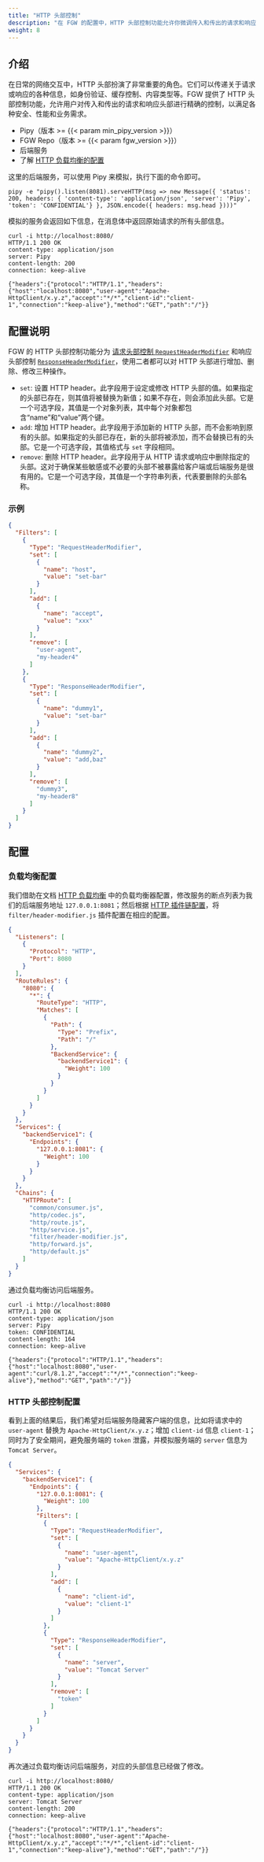 ```yaml
---
title: "HTTP 头部控制"
description: "在 FGW 的配置中，HTTP 头部控制功能允许你微调传入和传出的请求和响应头部。本文档将介绍 FGW 的 HTTP 头部控制功能。"
weight: 8
---
```


## 介绍

在日常的网络交互中，HTTP 头部扮演了非常重要的角色。它们可以传递关于请求或响应的各种信息，如身份验证、缓存控制、内容类型等。FGW 提供了 HTTP 头部控制功能，允许用户对传入和传出的请求和响应头部进行精确的控制，以满足各种安全、性能和业务需求。

- Pipy（版本 >= {{< param min_pipy_version >}}）
- FGW Repo（版本 >= {{< param fgw_version >}}）
- 后端服务
- 了解 [HTTP 负载均衡的配置](/features/http-load-balancer/)

这里的后端服务，可以使用 Pipy 来模拟，执行下面的命令即可。

```shell
pipy -e "pipy().listen(8081).serveHTTP(msg => new Message({ 'status': 200, headers: { 'content-type': 'application/json', 'server': 'Pipy', 'token': 'CONFIDENTIAL'} }, JSON.encode({ headers: msg.head })))"
```

模拟的服务会返回如下信息，在消息体中返回原始请求的所有头部信息。

```shell
curl -i http://localhost:8080/
HTTP/1.1 200 OK
content-type: application/json
server: Pipy
content-length: 200
connection: keep-alive

{"headers":{"protocol":"HTTP/1.1","headers":{"host":"localhost:8080","user-agent":"Apache-HttpClient/x.y.z","accept":"*/*","client-id":"client-1","connection":"keep-alive"},"method":"GET","path":"/"}}
```

## 配置说明

FGW 的 HTTP 头部控制功能分为 [请求头部控制 `RequestHeaderModifier`](/reference/configuration/#4131-requestheadermodifier) 和响应头部控制 [`ResponseHeaderModifier`](/reference/configuration/#4132-responseheadermodifier)，使用二者都可以对 HTTP 头部进行增加、删除、修改三种操作。

- `set`: 设置 HTTP header。此字段用于设定或修改 HTTP 头部的值。如果指定的头部已存在，则其值将被替换为新值；如果不存在，则会添加此头部。它是一个可选字段，其值是一个对象列表，其中每个对象都包含“name”和“value”两个键。
- `add`: 增加 HTTP header。此字段用于添加新的 HTTP 头部，而不会影响到原有的头部。如果指定的头部已存在，新的头部将被添加，而不会替换已有的头部。它是一个可选字段，其值格式与 `set` 字段相同。
- `remove`: 删除 HTTP header。此字段用于从 HTTP 请求或响应中删除指定的头部。这对于确保某些敏感或不必要的头部不被暴露给客户端或后端服务是很有用的。它是一个可选字段，其值是一个字符串列表，代表要删除的头部名称。

### 示例

```json
{
  "Filters": [
    {
      "Type": "RequestHeaderModifier",
      "set": [
        {
          "name": "host",
          "value": "set-bar"
        }
      ],
      "add": [
        {
          "name": "accept",
          "value": "xxx"
        }
      ],
      "remove": [
        "user-agent",
        "my-header4"
      ]
    },
    {
      "Type": "ResponseHeaderModifier",
      "set": [
        {
          "name": "dummy1",
          "value": "set-bar"
        }
      ],
      "add": [
        {
          "name": "dummy2",
          "value": "add,baz"
        }
      ],
      "remove": [
        "dummy3",
        "my-header8"
      ]
    }
  ]
}
```

## 配置

### 负载均衡配置

我们借助在文档 [HTTP 负载均衡](/features/http-load-balancer/) 中的负载均衡器配置，修改服务的断点列表为我们的后端服务地址 `127.0.0.1:8081`；然后根据 [HTTP 插件链配置](/reference/plugin/#http-路由)，将 `filter/header-modifier.js` 插件配置在相应的配置。

```json
{
  "Listeners": [
    {
      "Protocol": "HTTP",
      "Port": 8080
    }
  ],
  "RouteRules": {
    "8080": {
      "*": {
        "RouteType": "HTTP",
        "Matches": [
          {
            "Path": {
              "Type": "Prefix",
              "Path": "/"
            },
            "BackendService": {
              "backendService1": {
                "Weight": 100
              }
            }
          }
        ]
      }
    }
  },
  "Services": {
    "backendService1": {
      "Endpoints": {
        "127.0.0.1:8081": {
          "Weight": 100
        }
      }
    }
  },
  "Chains": {
    "HTTPRoute": [
      "common/consumer.js",
      "http/codec.js",
      "http/route.js",
      "http/service.js",
      "filter/header-modifier.js",
      "http/forward.js",
      "http/default.js"
    ]
  }
}
```

通过负载均衡访问后端服务。

```shell
curl -i http://localhost:8080
HTTP/1.1 200 OK
content-type: application/json
server: Pipy
token: CONFIDENTIAL
content-length: 164
connection: keep-alive

{"headers":{"protocol":"HTTP/1.1","headers":{"host":"localhost:8080","user-agent":"curl/8.1.2","accept":"*/*","connection":"keep-alive"},"method":"GET","path":"/"}}
```

### HTTP 头部控制配置

看到上面的结果后，我们希望对后端服务隐藏客户端的信息，比如将请求中的 `user-agent` 替换为 `Apache-HttpClient/x.y.z`；增加 `client-id` 信息 `client-1`；同时为了安全期间，避免服务端的 `token` 泄露，并模拟服务端的 `server` 信息为 `Tomcat Server`。

```json
{
  "Services": {
    "backendService1": {
      "Endpoints": {
        "127.0.0.1:8081": {
          "Weight": 100
        },
        "Filters": [
          {
            "Type": "RequestHeaderModifier",
            "set": [
              {
                "name": "user-agent",
                "value": "Apache-HttpClient/x.y.z"
              }
            ],
            "add": [
              {
                "name": "client-id",
                "value": "client-1"
              }
            ]
          },
          {
            "Type": "ResponseHeaderModifier",
            "set": [
              {
                "name": "server",
                "value": "Tomcat Server"
              }
            ],
            "remove": [
              "token"
            ]
          }
        ]
      }
    }
  }
}
```

再次通过负载均衡访问后端服务，对应的头部信息已经做了修改。

```shell
curl -i http://localhost:8080/
HTTP/1.1 200 OK
content-type: application/json
server: Tomcat Server
content-length: 200
connection: keep-alive

{"headers":{"protocol":"HTTP/1.1","headers":{"host":"localhost:8080","user-agent":"Apache-HttpClient/x.y.z","accept":"*/*","client-id":"client-1","connection":"keep-alive"},"method":"GET","path":"/"}}
```
